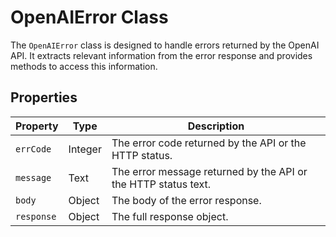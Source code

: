 # OpenAIError Class

The `OpenAIError` class is designed to handle errors returned by the OpenAI API. It extracts relevant information from the error response and provides methods to access this information.

## Properties

| Property  | Type     | Description                                         |
|-----------|----------|-----------------------------------------------------|
| `errCode` | Integer  | The error code returned by the API or the HTTP status. |
| `message` | Text     | The error message returned by the API or the HTTP status text. |
| `body`    | Object   | The body of the error response.                     |
| `response`| Object   | The full response object.                           |
